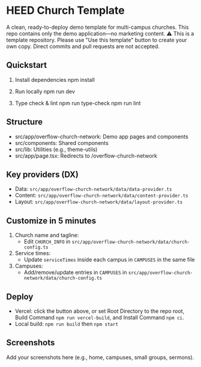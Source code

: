 # HEED Church Template

A clean, ready-to-deploy demo template for multi-campus churches. This repo contains only the demo application—no marketing content.
⚠️ This is a template repository. Please use "Use this template" button to create your own copy. 
Direct commits and pull requests are not accepted.

## Quickstart

1. Install dependencies
   npm install

2. Run locally
   npm run dev

3. Type check & lint
   npm run type-check
   npm run lint

## Structure
- src/app/overflow-church-network: Demo app pages and components
- src/components: Shared components
- src/lib: Utilities (e.g., theme-utils)
- src/app/page.tsx: Redirects to /overflow-church-network

## Key providers (DX)
- Data: `src/app/overflow-church-network/data/data-provider.ts`
- Content: `src/app/overflow-church-network/data/content-provider.ts`
- Layout: `src/app/overflow-church-network/data/layout-provider.ts`

## Customize in 5 minutes
1. Church name and tagline:
   - Edit `CHURCH_INFO` in `src/app/overflow-church-network/data/church-config.ts`
2. Service times:
   - Update `serviceTimes` inside each campus in `CAMPUSES` in the same file
3. Campuses:
   - Add/remove/update entries in `CAMPUSES` in `src/app/overflow-church-network/data/church-config.ts`

## Deploy
- Vercel: click the button above, or set Root Directory to the repo root, Build Command `npm run vercel-build`, and Install Command `npm ci`.
- Local build: `npm run build` then `npm start`

## Screenshots
Add your screenshots here (e.g., home, campuses, small groups, sermons).

